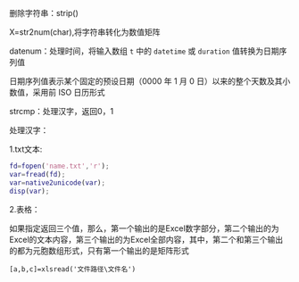 删除字符串：strip()

X=str2num(char),将字符串转化为数值矩阵

datenum：处理时间，将输入数组 `t` 中的 `datetime` 或 `duration` 值转换为日期序列值

日期序列值表示某个固定的预设日期（0000 年 1 月 0 日）以来的整个天数及其小数值，采用前 ISO 日历形式

strcmp：处理汉字，返回0，1

处理汉字：

1.txt文本:
```matlab
fd=fopen('name.txt','r');
var=fread(fd);
var=native2unicode(var);
disp(var);
```
2.表格：

如果指定返回三个值，那么，第一个输出的是Excel数字部分，第二个输出的为Excel的文本内容，第三个输出的为Excel全部内容，其中，第二个和第三个输出的都为元胞数组形式，只有第一个输出的是矩阵形式

`[a,b,c]=xlsread('文件路径\文件名')`
